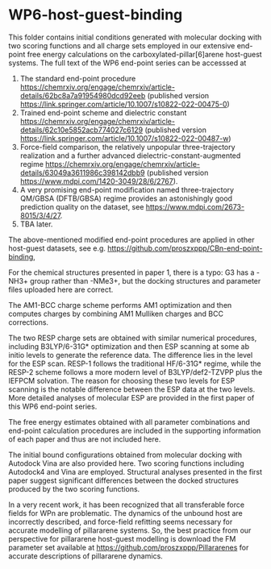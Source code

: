 # WP6-host-guest-binding
This folder contains initial conditions generated with molecular docking with two scoring functions and all charge sets employed in our extensive end-point free energy calculations on the carboxylated-pillar[6]arene host-guest systems. The full text of the WP6 end-point series can be accesssed at
1. The standard end-point procedure https://chemrxiv.org/engage/chemrxiv/article-details/62bc8a7a91954980dcd92eeb 
(published version https://link.springer.com/article/10.1007/s10822-022-00475-0)
2. Trained end-point scheme and dielectric constant https://chemrxiv.org/engage/chemrxiv/article-details/62c10e5852acb774027c6129 (published version https://link.springer.com/article/10.1007/s10822-022-00487-w)
3. Force-field comparison, the relatively unpopular three-trajectory realization and a further advanced dielectric-constant-augmented regime https://chemrxiv.org/engage/chemrxiv/article-details/63049a3611986c398142dbb9 (published version https://www.mdpi.com/1420-3049/28/6/2767). 
4. A very promising end-point modification named three-trajectory QM/GBSA (DFTB/GBSA) regime provides an astonishingly good prediction quality on the dataset, see https://www.mdpi.com/2673-8015/3/4/27.
5. TBA later. 

The above-mentioned modified end-point procedures are applied in other host-guest datasets, see e.g. https://github.com/proszxppp/CBn-end-point-binding, 

For the chemical structures presented in paper 1, there is a typo: G3 has a -NH3+ group rather than -NMe3+, but the docking structures and parameter files uploaded here are correct. 

The AM1-BCC charge scheme performs AM1 optimization and then computes charges by combining AM1 Mulliken charges and BCC corrections. 

The two RESP charge sets are obtained with similar numerical procedures, including B3LYP/6-31G* optimization and then ESP scanning at some ab initio levels to generate the reference data. The difference lies in the level for the ESP scan. RESP-1 follows the traditional HF/6-31G* regime, while the RESP-2 scheme follows a more modern level of B3LYP/def2-TZVPP plus the IEFPCM solvation. The reason for choosing these two levels for ESP scanning is the notable difference between the ESP data at the two levels. More detailed analyses of molecular ESP are provided in the first paper of this WP6 end-point series.  

The free energy estimates obtained with all parameter combinations and end-point calculation procedures are included in the supporting information of each paper and thus are not included here. 

The initial bound configurations obtained from molecular docking with Autodock Vina are also provided here. Two scoring functions including Autodock4 and Vina are employed. Structural analyses presented in the first paper suggest significant differences between the docked structures produced by the two scoring functions. 

In a very recent work, it has been recognized that all transferable force fields for WPn are problematic. The dynamics of the unbound host are incorrectly described, and force-field refitting seems necessary for accurate modelling of pillararene systems. So, the best practice from our perspective for pillararene host-guest modelling is download the FM parameter set available at https://github.com/proszxppp/Pillararenes for accurate descriptions of pillararene dynamics. 

